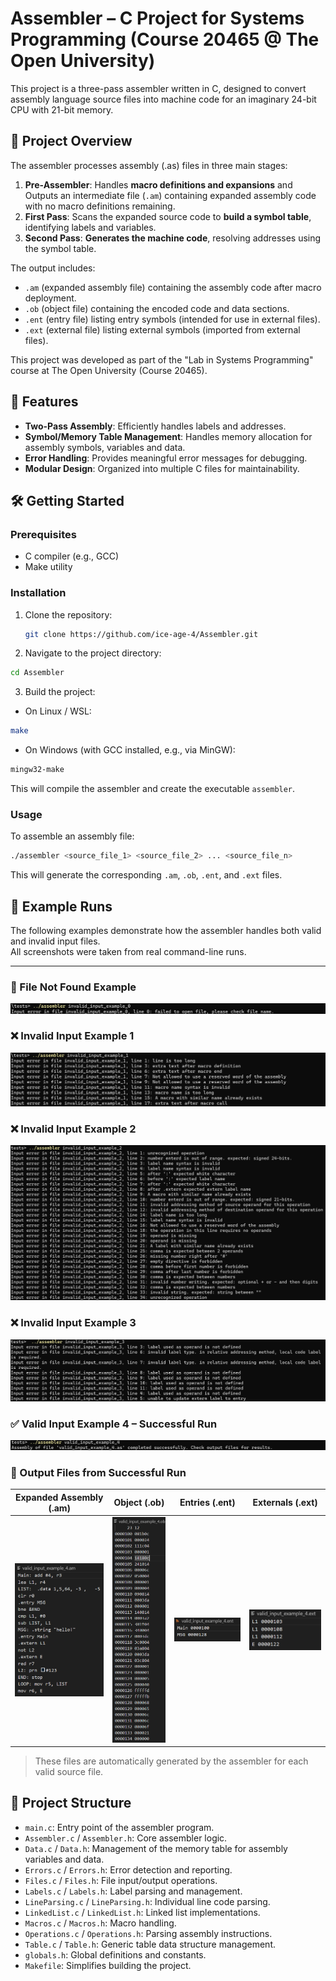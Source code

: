# Assembler – C Project for Systems Programming (Course 20465 @ The Open University)

This project is a three-pass assembler written in C, designed to convert assembly language source files into machine code for an imaginary 24-bit CPU with 21-bit memory.

## 📌 Project Overview

The assembler processes assembly (.as) files in three main stages:

1. **Pre-Assembler**: Handles **macro definitions and expansions** and Outputs an intermediate file (`.am`) containing expanded assembly code with no macro definitions remaining.
1. **First Pass**: Scans the expanded source code to **build a symbol table**, identifying labels and variables.
2. **Second Pass**: **Generates the machine code**, resolving addresses using the symbol table.

The output includes:

- `.am` (expanded assembly file) containing the assembly code after macro deployment.
- `.ob` (object file) containing the encoded code and data sections.
- `.ent` (entry file) listing entry symbols (intended for use in external files).
- `.ext` (external file) listing external symbols (imported from external files).

This project was developed as part of the "Lab in Systems Programming" course at The Open University (Course 20465).

## 🚀 Features

- **Two-Pass Assembly**: Efficiently handles labels and addresses.
- **Symbol/Memory Table Management**: Handles memory allocation for assembly symbols, variables and data.
- **Error Handling**: Provides meaningful error messages for debugging.
- **Modular Design**: Organized into multiple C files for maintainability.

## 🛠️ Getting Started

### Prerequisites

- C compiler (e.g., GCC)
- Make utility

### Installation

1. Clone the repository:

   ```bash
   git clone https://github.com/ice-age-4/Assembler.git
   ```

2. Navigate to the project directory:

```bash
cd Assembler
```

3. Build the project:

- On Linux / WSL:

```bash
make
```

- On Windows (with GCC installed, e.g., via MinGW):

```bash
mingw32-make
```

This will compile the assembler and create the executable `assembler`.


### Usage

To assemble an assembly file:

```bash
./assembler <source_file_1> <source_file_2> ... <source_file_n>
```

This will generate the corresponding `.am`, `.ob`, `.ent`, and `.ext` files.

## 🧩 Example Runs

The following examples demonstrate how the assembler handles both valid and invalid input files.  
All screenshots were taken from real command-line runs.

---

### 🧾 File Not Found Example
![File Not Found Example](tests/file_not_found_example.png)

### ❌ Invalid Input Example 1
![Invalid Input Example 1](tests/invalid_input_example_1.png)

### ❌ Invalid Input Example 2
![Invalid Input Example 2](tests/invalid_input_example_2.png)

### ❌ Invalid Input Example 3
![Invalid Input Example 3](tests/invalid_input_example_3.png)

### ✅ Valid Input Example 4 – Successful Run
![Valid Input Example 4](tests/valid_input_example_4_run.png)

### 🧾 Output Files from Successful Run

| Expanded Assembly (.am) | Object (.ob) | Entries (.ent) | Externals (.ext) |
|:-------------:|:--------------:|:----------------:|:----------------:|
| ![](tests/valid_input_example_4_output_am.png) | ![](tests/valid_input_example_4_output_ob.png) | ![](tests/valid_input_example_4_output_ent.png) | ![](tests/valid_input_example_4_output_ext.png) |

> These files are automatically generated by the assembler for each valid source file.


## 📁 Project Structure

- `main.c`: Entry point of the assembler program.
- `Assembler.c` / `Assembler.h`: Core assembler logic.
- `Data.c` / `Data.h`: Management of the memory table for assembly variables and data.
- `Errors.c` / `Errors.h`: Error detection and reporting.
- `Files.c` / `Files.h`: File input/output operations.
- `Labels.c` / `Labels.h`: Label parsing and management.
- `LineParsing.c` / `LineParsing.h`: Individual line code parsing.
- `LinkedList.c` / `LinkedList.h`: Linked list implementations.
- `Macros.c` / `Macros.h`: Macro handling.
- `Operations.c` / `Operations.h`: Parsing assembly instructions.
- `Table.c` / `Table.h`: Generic table data structure management.
- `globals.h`: Global definitions and constants.
- `Makefile`: Simplifies building the project.
